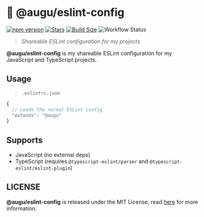 # 📜 @augu/eslint-config
[![npm version](https://badge.fury.io/js/%40augu%2Feslint-config.svg)](https://badge.fury.io/js/%40augu%2Feslint-config) [![Stars](https://img.shields.io/github/stars/auguwu/eslint-config)](https://github.com/auguwu/eslint-config) [![Build Size](https://img.shields.io/bundlephobia/min/@augu/eslint-config?style=flat-square)](https://github.com/auguwu/eslint-config) ![Workflow Status](https://github.com/auguwu/eslint-config/workflows/ESLint/badge.svg)

> *Shareable ESLint configuration for my projects*

**@augu/eslint-config** is my shareable ESLint configuration for my JavaScript and TypeScript projects.

## Usage
> `.eslintrc.json`

```js
{
  // Loads the normal ESLint config
  "extends": "@augu"
}
```

## Supports
- JavaScript (no external deps)
- TypeScript (requires `@typescript-eslint/parser` and `@typescript-eslint/eslint-plugin`)

## LICENSE
**@augu/eslint-config** is released under the MIT License, read [here](/LICENSE) for more information.
